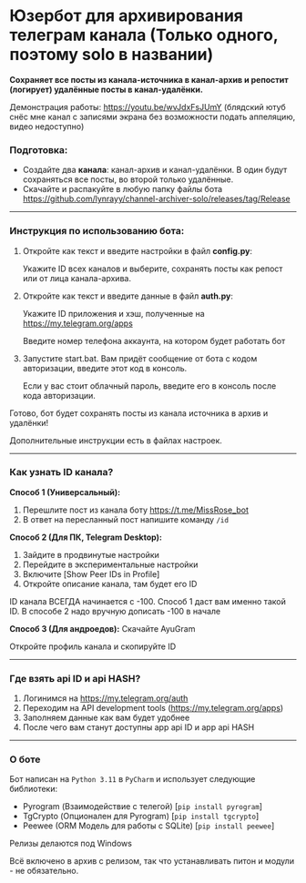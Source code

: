 # Юзербот для архивирования телеграм канала (Только одного, поэтому solo в названии)

**Сохраняет все посты из канала-источника в канал-архив и репостит (логирует) удалённые посты в канал-удалёнки.**

Демонстрация работы: https://youtu.be/wvJdxFsJUmY
(блядский ютуб снёс мне канал с записями экрана без возможности подать аппеляцию, видео недоступно)

### Подготовка:
- Создайте два **канала**: канал-архив и канал-удалёнки. В один будут сохраняться все посты, во второй только удалённые.
- Скачайте и распакуйте в любую папку файлы бота https://github.com/lynrayy/channel-archiver-solo/releases/tag/Release
_________________________

 
### Инструкция по использованию бота:
1. Откройте как текст и введите настройки в файл **config.py**:

   Укажите ID всех каналов и выберите, сохранять посты как репост или от лица канала-архива.

2. Откройте как текст и введите данные в файл **auth.py**:

   Укажите ID приложения и хэш, полученные на https://my.telegram.org/apps

   Введите номер телефона аккаунта, на котором будет работать бот

3. Запустите start.bat. Вам придёт сообщение от бота с кодом авторизации, введите этот код в консоль.

   Если у вас стоит облачный пароль, введите его в консоль после кода авторизации.

Готово, бот будет сохранять посты из канала источника в архив и удалёнки!

Дополнительные инструкции есть в файлах настроек.
_________________________
### Как узнать ID канала?
**Способ 1 (Универсальный):**
1. Перешлите пост из канала боту https://t.me/MissRose_bot
2. В ответ на пересланный пост напишите команду `/id`

**Способ 2 (Для ПК, Telegram Desktop):**
1. Зайдите в продвинутые настройки
2. Перейдите в экспериментальные настройки
3. Включите [Show Peer IDs in Profile]
4. Откройте описание канала, там будет его ID

ID канала ВСЕГДА начинается с -100. Способ 1 даст вам именно такой ID.
В способе 2 надо вручную дописать -100 в начале

**Способ 3 (Для андроедов):**
Скачайте AyuGram

Откройте профиль канала и скопируйте ID
_________________________
### Где взять api ID и api HASH?
1. Логинимся на https://my.telegram.org/auth
2. Переходим на API development tools (https://my.telegram.org/apps)
3. Заполняем данные как вам будет удобнее
4. После чего вам станут доступны app api ID и app api HASH

_________________________
### О боте
Бот написан на `Python 3.11` в `PyCharm` и использует следующие библиотеки:
- Pyrogram (Взаимодействие с телегой) [`pip install pyrogram`]
- TgCrypto (Опционален для Pyrogram) [`pip install tgcrypto`]
- Peewee (ORM Модель для работы с SQLite) [`pip install peewee`]

Релизы делаются под Windows

Всё включено в архив с релизом, так что устанавливать питон и модули - не обязательно.
